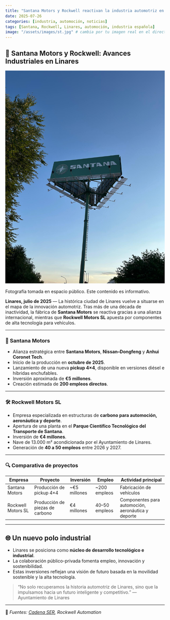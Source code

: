 ```yaml
---
title: "Santana Motors y Rockwell reactivan la industria automotriz en Linares"
date: 2025-07-26
categories: [industria, automoción, noticias]
tags: [Santana, Rockwell, Linares, automoción, industria española]
image: "/assets/images/st.jpg" # cambia por tu imagen real en el directorio assets/images
---
```


## 🚗 Santana Motors y Rockwell: Avances Industriales en Linares

<p align="center">
  <img src="/assets/images/st.jpg" alt="Santana y Rockwell en Linares" style="max-width: 100%; height: auto;">
</p>
Fotografía tomada en espacio público. Este contenido es informativo.

**Linares, julio de 2025** — La histórica ciudad de Linares vuelve a situarse en el mapa de la innovación automotriz. Tras más de una década de inactividad, la fábrica de **Santana Motors** se reactiva gracias a una alianza internacional, mientras que **Rockwell Motors SL** apuesta por componentes de alta tecnología para vehículos.

---

### 🚙 Santana Motors

- Alianza estratégica entre **Santana Motors**, **Nissan–Dongfeng** y **Anhui Coronet Tech**.
- Inicio de la producción en **octubre de 2025**.
- Lanzamiento de una nueva **pickup 4×4**, disponible en versiones diésel e híbridas enchufables.
- Inversión aproximada de **€5 millones**.
- Creación estimada de **200 empleos directos**.

---

### 🛠️ Rockwell Motors SL

- Empresa especializada en estructuras de **carbono para automoción, aeronáutica y deporte**.
- Apertura de una planta en el **Parque Científico Tecnológico del Transporte de Santana**.
- Inversión de **€4 millones**.
- Nave de 13.000 m² acondicionada por el Ayuntamiento de Linares.
- Generación de **40 a 50 empleos** entre 2026 y 2027.

---

### 🔍 Comparativa de proyectos

| Empresa            | Proyecto                             | Inversión        | Empleo         | Actividad principal                                                    |
|--------------------|---------------------------------------|------------------|----------------|------------------------------------------------------------------------|
| Santana Motors     | Producción de pickup 4×4              | ~€5 millones     | ~200 empleos   | Fabricación de vehículos                                               |
| Rockwell Motors SL | Producción de piezas de carbono       | €4 millones      | 40–50 empleos  | Componentes para automoción, aeronáutica y deporte                     |

---

## 🌐 Un nuevo polo industrial

- Linares se posiciona como **núcleo de desarrollo tecnológico e industrial**.
- La colaboración público-privada fomenta empleo, innovación y sostenibilidad.
- Estas inversiones reflejan una visión de futuro basada en la movilidad sostenible y la alta tecnología.

> “No solo recuperamos la historia automotriz de Linares, sino que la impulsamos hacia un futuro inteligente y competitivo.” — Ayuntamiento de Linares

---

📌 *Fuentes: [Cadena SER](https://cadenaser.com/andalucia/2025/07/09/rockwell-motors-sl-se-instalara-en-linares-con-prevision-de-generar-medio-centenar-de-empleos-radio-linares/?utm_source=chatgpt.com), Rockwell Automation*
